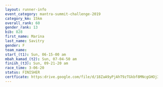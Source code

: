 ```yaml
---
layout: runner-info 
event_category: mantra-summit-challenge-2019 
category_km: 15km 
overall_rank: 60
gender_rank: 13
bib: 828
first_name: Marina
last_name: Savitry
gender: F
team_name: 
start_(t1): Sun, 06-15-00 am
mbah_kamad_(t2): Sun, 07-04-50 am
finish_(t3): Sun, 09-21-20 am
race_time: 3-06-20
status: FINISHER
certficate: https:drive.google.com/file/d/18ZaA9yPjAhT9zTGkbf8MNcgGHOj31CKd/view?usp=sharing
---
```

